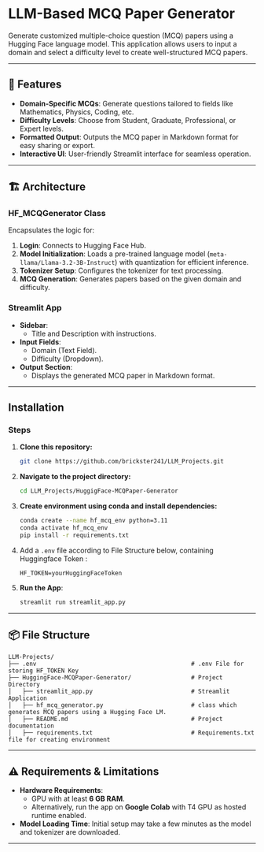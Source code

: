 # LLM-Based MCQ Paper Generator

Generate customized multiple-choice question (MCQ) papers using a Hugging Face language model. This application allows users to input a domain and select a difficulty level to create well-structured MCQ papers.

---

## 🚀 Features

- **Domain-Specific MCQs**: Generate questions tailored to fields like Mathematics, Physics, Coding, etc.
- **Difficulty Levels**: Choose from Student, Graduate, Professional, or Expert levels.
- **Formatted Output**: Outputs the MCQ paper in Markdown format for easy sharing or export.
- **Interactive UI**: User-friendly Streamlit interface for seamless operation.

---

## 🏗️ Architecture

### **HF_MCQGenerator Class**
Encapsulates the logic for:
1. **Login**: Connects to Hugging Face Hub.
2. **Model Initialization**: Loads a pre-trained language model (`meta-llama/Llama-3.2-3B-Instruct`) with quantization for efficient inference.
3. **Tokenizer Setup**: Configures the tokenizer for text processing.
4. **MCQ Generation**: Generates papers based on the given domain and difficulty.

### **Streamlit App**
- **Sidebar**:
  - Title and Description with instructions.
- **Input Fields**:
  - Domain (Text Field).
  - Difficulty (Dropdown).
- **Output Section**:
  - Displays the generated MCQ paper in Markdown format.

---

## Installation

### Steps
1. **Clone this repository:**
   ```bash
   git clone https://github.com/brickster241/LLM_Projects.git
   ```
2. **Navigate to the project directory:**
   ```bash
   cd LLM_Projects/HuggigFace-MCQPaper-Generator
   ```
3. **Create environment using conda and install dependencies:**
   ```bash
   conda create --name hf_mcq_env python=3.11
   conda activate hf_mcq_env
   pip install -r requirements.txt
   ```
4. Add a `.env` file according to File Structure below, containing Huggingface Token : 
   ```code
   HF_TOKEN=yourHuggingFaceToken
   ```
5. **Run the App**:
   ```bash
   streamlit run streamlit_app.py
   ```

---

## 📦 File Structure

```plaintext
LLM-Projects/
├── .env                                            # .env File for storing HF_TOKEN Key
├── HuggingFace-MCQPaper-Generator/                 # Project Directory
│   ├── streamlit_app.py                            # Streamlit Application
│   ├── hf_mcq_generator.py                         # class which generates MCQ papers using a Hugging Face LM.
│   ├── README.md                                   # Project documentation
│   ├── requirements.txt                            # Requirements.txt file for creating environment
```

---

## ⚠️ Requirements & Limitations

- **Hardware Requirements**:
  - GPU with at least **6 GB RAM**.
  - Alternatively, run the app on **Google Colab** with T4 GPU as hosted runtime enabled.
- **Model Loading Time**: Initial setup may take a few minutes as the model and tokenizer are downloaded.

---
